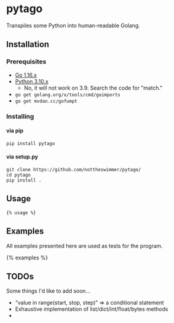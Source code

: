 # pytago

Transpiles some Python into human-readable Golang.

## Installation

### Prerequisites

- [Go 1.16.x](https://golang.org/dl/)
- [Python 3.10.x](https://www.python.org/downloads/release/python-3100b3/)
  - No, it will not work on 3.9. Search the code for "match."
- `go get golang.org/x/tools/cmd/goimports`
- `go get mvdan.cc/gofumpt`

### Installing

#### via pip
```
pip install pytago
```

#### via setup.py

```
git clone https://github.com/nottheswimmer/pytago/
cd pytago
pip install .
```

## Usage

```
{% usage %}
```

## Examples

All examples presented here are used as tests for the program.

{% examples %}

## TODOs

Some things I'd like to add soon...

- "value in range(start, stop, step)" => a conditional statement
- Exhaustive implementation of list/dict/int/float/bytes methods
- 